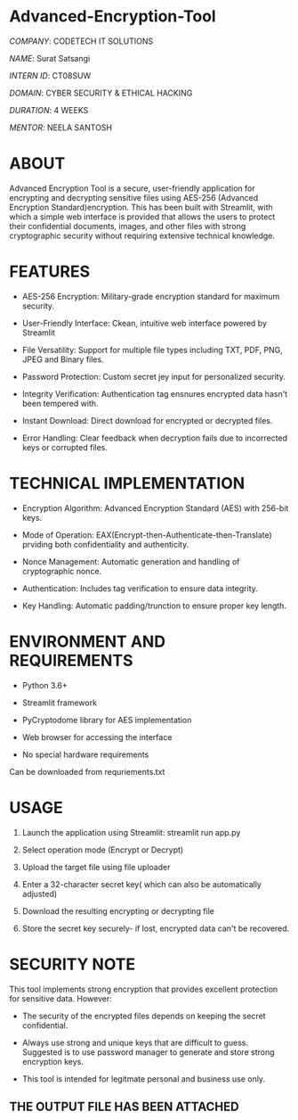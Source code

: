 # Advanced-Encryption-Tool
*COMPANY*: CODETECH IT SOLUTIONS

*NAME*: Surat Satsangi

*INTERN ID*: CT08SUW

*DOMAIN*: CYBER SECURITY & ETHICAL HACKING

*DURATION*: 4 WEEKS

*MENTOR*: NEELA SANTOSH

# ABOUT
Advanced Encryption Tool is a secure, user-friendly application for encrypting and decrypting sensitive files using AES-256 (Advanced Encryption Standard)encryption. This has been built with Streamlit, with which a simple web interface is provided that allows the users to protect their confidential documents, images, and other files with strong cryptographic security without requiring extensive technical knowledge.

# FEATURES

- AES-256 Encryption: Military-grade encryption standard for maximum security.

- User-Friendly Interface: Ckean, intuitive web interface powered by Streamlit

- File Versatility: Support for multiple file types including TXT, PDF, PNG, JPEG and Binary files.

- Password Protection: Custom secret jey input for personalized security.

- Integrity Verification: Authentication tag ensnures encrypted data hasn't been tempered with.

- Instant Download: Direct download for encrypted or decrypted files.

- Error Handling: Clear feedback when decryption fails due to incorrected keys or corrupted files.

# TECHNICAL IMPLEMENTATION

- Encryption Algorithm: Advanced Encryption Standard (AES) with 256-bit keys.

- Mode of Operation: EAX(Encrypt-then-Authenticate-then-Translate) prviding both confidentiality and authenticity.

- Nonce Management: Automatic generation and handling of cryptographic nonce.

- Authentication: Includes tag verification to ensure data integrity.

- Key Handling: Automatic padding/trunction to ensure proper key length.

# ENVIRONMENT AND REQUIREMENTS
- Python 3.6+

- Streamlit framework

- PyCryptodome library for AES implementation

- Web browser for accessing the interface

- No special hardware requirements

Can be downloaded from requriements.txt

# USAGE

1. Launch the application using Streamlit: streamlit run app.py

2. Select operation mode (Encrypt or Decrypt)

3. Upload the target file using file uploader

4. Enter a 32-character secret key( which can also be automatically adjusted)

5. Download the resulting encrypting or decrypting file

6. Store the secret key securely- if lost, encrypted data can't be recovered.

# SECURITY NOTE

This tool implements strong encryption that provides excellent protection for sensitive data. However:
- The security of the encrypted files depends on keeping the secret confidential.

- Always use strong and unique keys that are difficult to guess. Suggested is to use password manager to generate and store strong encryption keys.

- This tool is intended for legitmate personal and business use only.

## THE OUTPUT FILE HAS BEEN ATTACHED

